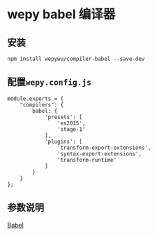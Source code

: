 # wepy babel 编译器

## 安装

```
npm install wepywu/compiler-babel --save-dev
```

## 配置`wepy.config.js`

```
module.exports = {
    "compilers": {
        babel: {
            'presets': [
                'es2015',
                'stage-1'
            ],
            'plugins': [
                'transform-export-extensions',
                'syntax-export-extensions',
                'transform-runtime'
            ]
        }
    }
};
```

## 参数说明

[Babel](https://github.com/babel/babel)
